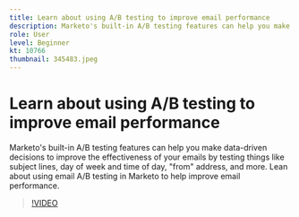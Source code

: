 ```yaml
---
title: Learn about using A/B testing to improve email performance
description: Marketo's built-in A/B testing features can help you make data-driven decisions to improve the effectiveness of your emails by testing things like subject lines, day of week and time of day, "from" address, and more. Lean about using email A/B testing in Marketo to help improve email performance.
role: User
level: Beginner
kt: 10766
thumbnail: 345483.jpeg
---
```


# Learn about using A/B testing to improve email performance

Marketo's built-in A/B testing features can help you make data-driven decisions to improve the effectiveness of your emails by testing things like subject lines, day of week and time of day, "from" address, and more. Lean about using email A/B testing in Marketo to help improve email performance.

>[!VIDEO](https://video.tv.adobe.com/v/345483/?quality=12&learn=on)
